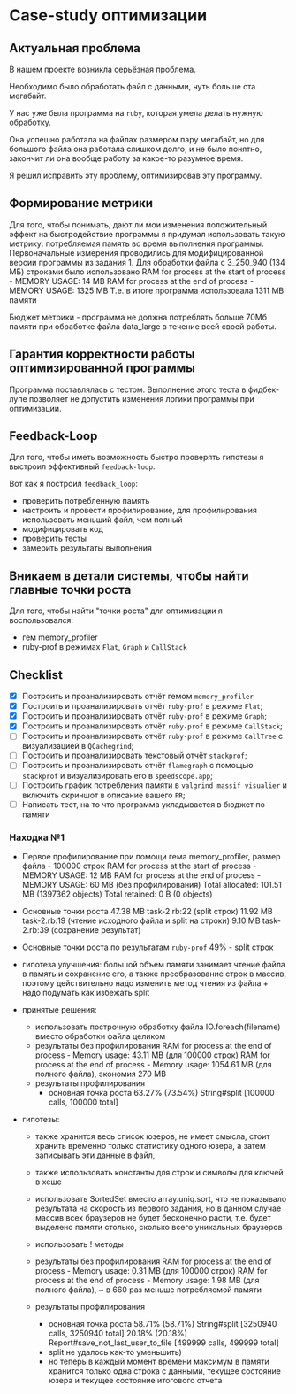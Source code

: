 # Case-study оптимизации

## Актуальная проблема
В нашем проекте возникла серьёзная проблема.

Необходимо было обработать файл с данными, чуть больше ста мегабайт.

У нас уже была программа на `ruby`, которая умела делать нужную обработку.

Она успешно работала на файлах размером пару мегабайт, но для большого файла она работала слишком долго, и не было понятно, закончит ли она вообще работу за какое-то разумное время.

Я решил исправить эту проблему, оптимизировав эту программу.

## Формирование метрики
Для того, чтобы понимать, дают ли мои изменения положительный эффект на быстродействие программы я придумал использовать такую метрику: потребляемая память во время выполнения программы.
Первоначальные измерения проводились для модифицированной версии программы из задания 1.
Для обработки файла с 3_250_940 (134 МБ) строками было использовано
RAM for process at the start of process - MEMORY USAGE: 14 MB
RAM for process at the end of process - MEMORY USAGE: 1325 MB
Т.е. в итоге программа использовала 1311 MB памяти

Бюджет метрики - программа не должна потреблять больше 70Мб памяти при обработке файла data_large в течение всей своей работы.

## Гарантия корректности работы оптимизированной программы
Программа поставлялась с тестом. Выполнение этого теста в фидбек-лупе позволяет не допустить изменения логики программы при оптимизации.

## Feedback-Loop
Для того, чтобы иметь возможность быстро проверять гипотезы я выстроил эффективный `feedback-loop`.

Вот как я построил `feedback_loop`:
- проверить потребленную память
- настроить и провести профилирование, для профилирования использовать меньший файл, чем полный
- модифицировать код
- проверить тесты
- замерить результаты выполнения

## Вникаем в детали системы, чтобы найти главные точки роста
Для того, чтобы найти "точки роста" для оптимизации я воспользовался:
- гем memory_profiler
- ruby-prof в режимах `Flat`, `Graph` и `CallStack`

## Checklist
- [x] Построить и проанализировать отчёт гемом `memory_profiler`
- [x] Построить и проанализировать отчёт `ruby-prof` в режиме `Flat`;
- [x] Построить и проанализировать отчёт `ruby-prof` в режиме `Graph`;
- [x] Построить и проанализировать отчёт `ruby-prof` в режиме `CallStack`;
- [ ] Построить и проанализировать отчёт `ruby-prof` в режиме `CallTree` c визуализацией в `QCachegrind`;
- [ ] Построить и проанализировать текстовый отчёт `stackprof`;
- [ ] Построить и проанализировать отчёт `flamegraph` с помощью `stackprof` и визуализировать его в `speedscope.app`;
- [ ] Построить график потребления памяти в `valgrind massif visualier` и включить скриншот в описание вашего `PR`;
- [ ] Написать тест, на то что программа укладывается в бюджет по памяти

### Находка №1
- Первое профилирование при помощи гема memory_profiler, размер файла - 100000 строк
RAM for process at the start of process - MEMORY USAGE: 12 MB
RAM for process at the end of process - MEMORY USAGE: 60 MB (без профилирования)
Total allocated: 101.51 MB (1397362 objects)
Total retained:  0 B (0 objects)

- Основные точки роста
47.38 MB  task-2.rb:22 (split строк)
11.92 MB  task-2.rb:19 (чтение исходного файла и split на строки)
9.10 MB   task-2.rb:39 (сохранение результат)

- Основные точки роста по результатам `ruby-prof`
49% - split строк

- гипотеза улучшения: большой объем памяти занимает чтение файла в память и сохранение его, а также преобразование строк в массив, поэтому действительно надо изменить метод чтения из файла + надо подумать как избежать split

- принятые решения:
  - использовать построчную обработку файла IO.foreach(filename) вместо обработки файла целиком
  - результаты без профилирования
    RAM for process at the end of process - Memory usage: 43.11 MB (для 100000 строк)
    RAM for process at the end of process - Memory usage: 1054.61 MB (для полного файла), экономия 270 MB
  - результаты профилирования
    - основная точка роста 63.27% (73.54%) String#split [100000 calls, 100000 total]

- гипотезы:
  - также хранится весь список юзеров, не имеет смысла, стоит хранить временно только статистику одного юзера, а затем записывать эти данные в файл,
  - также использовать константы для строк и символы для ключей в хеше
  - использовать SortedSet вместо array.uniq.sort, что не показывало результата на скорость из первого задания, но в данном случае массив всех браузеров не будет бесконечно расти, т.е. будет выделено памяти столько, сколько всего уникальных браузеров
  - использовать ! методы

  - результаты без профилирования
    RAM for process at the end of process - Memory usage: 0.31 MB (для 100000 строк)
    RAM for process at the end of process - Memory usage: 1.98 MB (для полного файла), ~ в 660 раз меньше потребляемой памяти
  - результаты профилирования
    - основная точка роста 58.71% (58.71%) String#split [3250940 calls, 3250940 total]
                           20.18% (20.18%) Report#save_not_last_user_to_file [499999 calls, 499999 total]
    - split не удалось как-то уменьшить)
    - но теперь в каждый момент времени максимум в памяти хранится только одна строка с данными, текущее состояние юзера и текущее состояние итогового отчета
